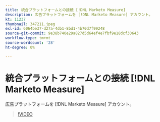 ```yaml
---
title: 統合プラットフォームとの接続 [!DNL Marketo Measure]
description: 広告プラットフォームを [!DNL Marketo Measure] アカウント。
kt: 11237
thumbnail: 347211.jpeg
exl-id: 6064be37-d27a-4db1-8bd1-4b70d7f99248
source-git-commit: 9e38b740e29a827d5d64ef4e7fbf9e18dcf30643
workflow-type: tm+mt
source-wordcount: '28'
ht-degree: 0%

---
```


# 統合プラットフォームとの接続 [!DNL Marketo Measure]

広告プラットフォームを [!DNL Marketo Measure] アカウント。

>[!VIDEO](https://video.tv.adobe.com/v/347211/?quality=12&learn=on)
